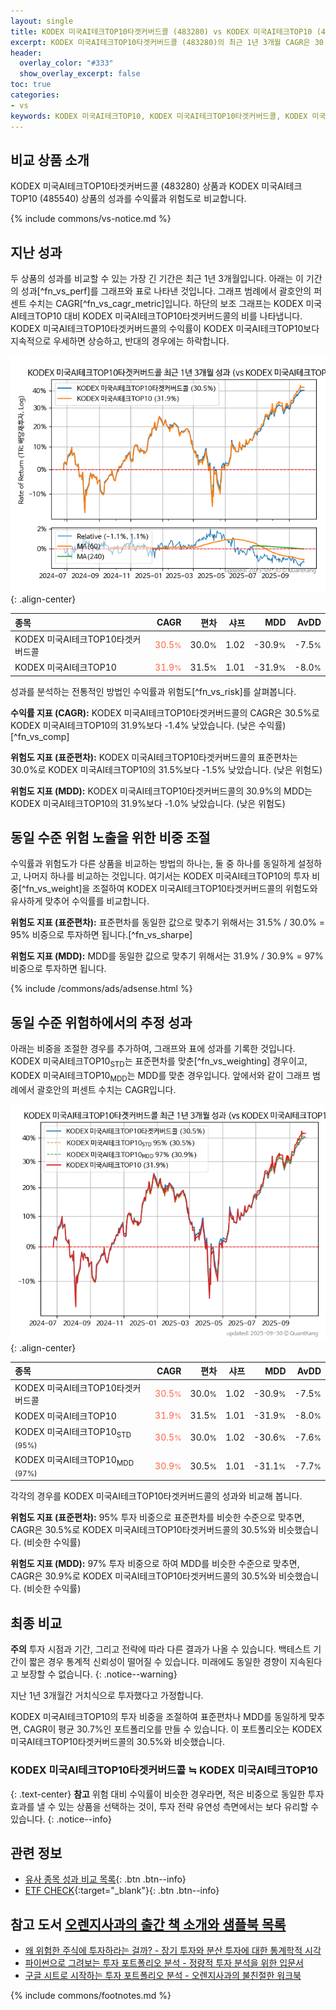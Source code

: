 ```yaml
---
layout: single
title: KODEX 미국AI테크TOP10타겟커버드콜 (483280) vs KODEX 미국AI테크TOP10 (485540)
excerpt: KODEX 미국AI테크TOP10타겟커버드콜 (483280)의 최근 1년 3개월 CAGR은 30.5%로 KODEX 미국AI테크TOP10 (485540)의 31.9%보다 -1.4% 낮았습니다.
header:
  overlay_color: "#333"
  show_overlay_excerpt: false
toc: true
categories:
- vs
keywords: KODEX 미국AI테크TOP10, KODEX 미국AI테크TOP10타겟커버드콜, KODEX 미국AI테크TOP10타겟커버드콜 KODEX 미국AI테크TOP10 비교, 483280, 485540, 483280 483280 비교
---
```


## 비교 상품 소개


KODEX 미국AI테크TOP10타겟커버드콜 (483280) 상품과 KODEX 미국AI테크TOP10 (485540) 상품의 성과를 수익률과 위험도로 비교합니다.





{% include commons/vs-notice.md %}

## 지난 성과

두 상품의 성과를 비교할 수 있는 가장 긴 기간은 최근 1년 3개월입니다. 아래는 이 기간의 성과[^fn_vs_perf]를 그래프와 표로 나타낸 것입니다.
그래프 범례에서 괄호안의 퍼센트 수치는 CAGR[^fn_vs_cagr_metric]입니다.
하단의 보조 그래프는 KODEX 미국AI테크TOP10 대비 KODEX 미국AI테크TOP10타겟커버드콜의 비를 나타냅니다.
KODEX 미국AI테크TOP10타겟커버드콜의 수익률이 KODEX 미국AI테크TOP10보다 지속적으로 우세하면 상승하고, 반대의 경우에는 하락합니다.

![KODEX 미국AI테크TOP10타겟커버드콜](/vs/images/483280-vs-485540_dual.png){: .align-center}

| **종목** | **CAGR** | **편차** | **샤프** | **MDD** | **AvDD** |
| :------------ | ------: | -----------: | -------: | ------: | -------: |
| KODEX 미국AI테크TOP10타겟커버드콜 | <span style="color: tomato">30.5<small>%</small></span> | 30.0<small>%</small> | 1.02 | -30.9<small>%</small> | -7.5<small>%</small> |
| KODEX 미국AI테크TOP10 | <span style="color: tomato">31.9<small>%</small></span> | 31.5<small>%</small> | 1.01 | -31.9<small>%</small> | -8.0<small>%</small> |

<!-- more -->


성과를 분석하는 전통적인 방법인 수익률과 위험도[^fn_vs_risk]를 살펴봅니다.

**수익률 지표 (CAGR):** KODEX 미국AI테크TOP10타겟커버드콜의 CAGR은 30.5%로 KODEX 미국AI테크TOP10의 31.9%보다 -1.4% 낮았습니다. (낮은 수익률)[^fn_vs_comp]

**위험도 지표 (표준편차):** KODEX 미국AI테크TOP10타겟커버드콜의 표준편차는 30.0%로 KODEX 미국AI테크TOP10의 31.5%보다 -1.5% 낮았습니다. (낮은 위험도)

**위험도 지표 (MDD):** KODEX 미국AI테크TOP10타겟커버드콜의 30.9%의 MDD는 KODEX 미국AI테크TOP10의 31.9%보다 -1.0% 낮았습니다. (낮은 위험도)



## 동일 수준 위험 노출을 위한 비중 조절

수익률과 위험도가 다른 상품을 비교하는 방법의 하나는, 둘 중 하나를 동일하게 설정하고, 나머지 하나를 비교하는 것입니다.
여기서는 KODEX 미국AI테크TOP10의 투자 비중[^fn_vs_weight]을 조절하여 KODEX 미국AI테크TOP10타겟커버드콜의 위험도와 유사하게 맞추어 수익률를 비교합니다.

**위험도 지표 (표준편차):** 표준편차를 동일한 값으로 맞추기 위해서는 31.5% / 30.0% = 95% 비중으로 투자하면 됩니다.[^fn_vs_sharpe]

**위험도 지표 (MDD):** MDD를 동일한 값으로 맞추기 위해서는 31.9% / 30.9% = 97% 비중으로 투자하면 됩니다.


{% include /commons/ads/adsense.html %}



## 동일 수준 위험하에서의 추정 성과

아래는 비중을 조절한 경우를 추가하여, 그래프와 표에 성과를 기록한 것입니다.
KODEX 미국AI테크TOP10<sub>STD</sub>는 표준편차를 맞춘[^fn_vs_weighting] 경우이고, KODEX 미국AI테크TOP10<sub>MDD</sub>는 MDD를 맞춘 경우입니다.
앞에서와 같이 그래프 범례에서 괄호안의 퍼센트 수치는 CAGR입니다.


![KODEX 미국AI테크TOP10타겟커버드콜](/vs/images/483280-vs-485540.png){: .align-center}



| **종목** | **CAGR** | **편차** | **샤프** | **MDD** | **AvDD** |
| :------------ | ------: | -----------: | -------: | ------: | -------: |
| KODEX 미국AI테크TOP10타겟커버드콜 | <span style="color: tomato">30.5<small>%</small></span> | 30.0<small>%</small> | 1.02 | -30.9<small>%</small> | -7.5<small>%</small> |
| KODEX 미국AI테크TOP10 | <span style="color: tomato">31.9<small>%</small></span> | 31.5<small>%</small> | 1.01 | -31.9<small>%</small> | -8.0<small>%</small> |
| KODEX 미국AI테크TOP10<sub>STD</sub> <small>(95%)</small> | <span style="color: tomato">30.5<small>%</small></span> | 30.0<small>%</small> | 1.02 | -30.6<small>%</small> | -7.6<small>%</small> |
| KODEX 미국AI테크TOP10<sub>MDD</sub> <small>(97%)</small> | <span style="color: tomato">30.9<small>%</small></span> | 30.5<small>%</small> | 1.01 | -31.1<small>%</small> | -7.7<small>%</small> |



각각의 경우를 KODEX 미국AI테크TOP10타겟커버드콜의 성과와 비교해 봅니다.

**위험도 지표 (표준편차):** 95% 투자 비중으로 표준편차를 비슷한 수준으로 맞추면, CAGR은 30.5%로 KODEX 미국AI테크TOP10타겟커버드콜의 30.5%와 비슷했습니다. (비슷한 수익률)

**위험도 지표 (MDD):** 97% 투자 비중으로 하여 MDD를 비슷한 수준으로 맞추면, CAGR은 30.9%로 KODEX 미국AI테크TOP10타겟커버드콜의 30.5%와 비슷했습니다. (비슷한 수익률)




## 최종 비교

**주의** 투자 시점과 기간, 그리고 전략에 따라 다른 결과가 나올 수 있습니다. 백테스트 기간이 짧은 경우 통계적 신뢰성이 떨어질 수 있습니다. 미래에도 동일한 경향이 지속된다고 보장할 수 없습니다.
{: .notice--warning}

지난 1년 3개월간 거치식으로 투자했다고 가정합니다.

KODEX 미국AI테크TOP10의 투자 비중을 조절하여 표준편차나 MDD를 동일하게 맞추면, CAGR이 평균 30.7%인 포트폴리오를 만들 수 있습니다.
이 포트폴리오는 KODEX 미국AI테크TOP10타겟커버드콜의 30.5%와 비슷했습니다.

### KODEX 미국AI테크TOP10타겟커버드콜 ≒ KODEX 미국AI테크TOP10
{: .text-center}
**참고** 위험 대비 수익률이 비슷한 경우라면, 적은 비중으로 동일한 투자 효과를 낼 수 있는 상품을 선택하는 것이, 투자 전략 유연성 측면에서는 보다 유리할 수 있습니다.
{: .notice--info}


## 관련 정보

- [유사 종목 성과 비교 목록](/vs/){: .btn .btn--info}
- [ETF CHECK](https://www.etfcheck.co.kr/mobile/etpitem/485540/compare?compCode%5B%5D=483280){:target="_blank"}{: .btn .btn--info}


## 참고 도서 [오렌지사과의 출간 책 소개와 샘플북 목록](https://kongdori.tistory.com/691)

- [왜 위험한 주식에 투자하라는 걸까? - 장기 투자와 분산 투자에 대한 통계학적 시각](https://kongdori.tistory.com/421)
- [파이썬으로 그려보는 투자 포트폴리오 분석  - 정량적 투자 분석을 위한 입문서](https://kongdori.tistory.com/643)
- [구글 시트로 시작하는 투자 포트폴리오 분석 - 오렌지사과의 불친절한 워크북](https://kongdori.tistory.com/449)

{% include commons/footnotes.md %}